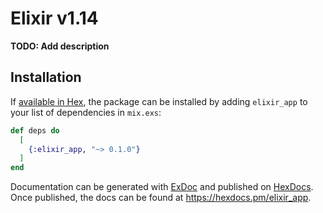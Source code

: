 # Elixir v1.14

**TODO: Add description**

## Installation

If [available in Hex](https://hex.pm/docs/publish), the package can be installed
by adding `elixir_app` to your list of dependencies in `mix.exs`:

```elixir
def deps do
  [
    {:elixir_app, "~> 0.1.0"}
  ]
end
```

Documentation can be generated with [ExDoc](https://github.com/elixir-lang/ex_doc)
and published on [HexDocs](https://hexdocs.pm). Once published, the docs can
be found at <https://hexdocs.pm/elixir_app>.

